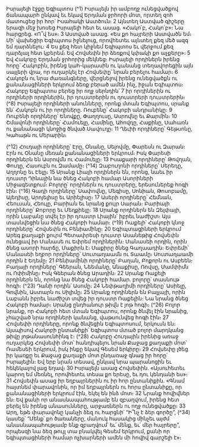 
Իսրայելի էջքը Եգիպտոս
(^1) Իսրայելն իր ամբողջ ունեցվածքով ճանապարհ ընկավ եւ եկավ Երդման ջրհորի մոտ, որտեղ զոհ մատուցեց իր հոր՝
Իսահակի Աստծուն։ 2 Այնտեղ Աստված գիշերը երազի մեջ խոսեց Իսրայելի հետ եւ ասաց. «Հակո՛բ, Հակո՛բ»։ Նա
հարցրեց. «Ո՞վ ես»։ 3 Աստված ասաց. «Ես քո հայրերի Աստվածն եմ։ Մի՛ վախեցիր Եգիպտոս իջնելուց, որովհետեւ
այնտեղ քեզ մեծ ազգ եմ դարձնելու։ 4 Ես քեզ հետ կիջնեմ Եգիպտոս եւ վերջում քեզ դարձյալ հետ կբերեմ։ Եվ Հովսեփն
իր ձեռքով կփակի քո աչքերը»։ 5 Եվ Հակոբը Երդման ջրհորից մեկնեց։ Իսրայելի որդիներն իրենց հորը՝ Հակոբին, իրենց
կահ-կարասին ու կանանց տեղավորեցին այն սայլերի վրա, որ ուղարկել էր Հովսեփը՝ նրան բերելու համար։ 6 Հակոբն
ու նրա ժառանգները, վերցնելով իրենց ունեցվածքն ու քանանացիների երկրում ձեռք բերած ամեն ինչ, իջան Եգիպտոս։
Հակոբը Եգիպտոս բերեց իր ողջ սերնդին՝ 7 իր որդիներին ու որդիների որդիներին, իր դուստրերին ու դուստրերի
դուստրերին։
(^8) Իսրայելի որդիների անունները, որոնք մտան Եգիպտոս, սրանք են՝ Հակոբն ու իր որդիները. Ռուբենը՝ Հակոբի
անդրանիկը։ 9 Ռուբենի որդիները՝ Ենովքը, Փաղղուսը, Ասրովնը եւ Քարմին։ 10 Շմավոնի որդիները՝ Համուելը, Համինը,
Ահովդը, Հաքինը, Սահառն ու քանանացի կնոջից ծնված Սավուղը։ 11 Ղեւիի որդիները՝ Գեթսոնը, Կահաթն ու Մերարին։


(^12) Հուդայի որդիները՝ Էրը, Օնանը, Սելովմը, Փարեսն ու Զարան։ Էրն ու Օնանը մեռան քանանացիների երկրում։ Իսկ
Փարեսի որդիներն են Ասրովմն ու Համուելը։ 13 Իսաքարի որդիները՝ Թովղան, Փուդը, Հասուբն ու Զամամը։
(^14) Զաբուղոնի որդիները՝ Սերեդը, Աղղոնը եւ Էելը։ 15 Սրանք Լիայի որդիներն են, որոնց, նաեւ իր դուստր Դինային նա
ծնեց Հակոբի համար Ասորիների Միջագետքում։ Բոլորը՝ որդիներն ու դուստրերը, երեսուներեք հոգի էին։
(^16) Գադի որդիները՝ Սափովնը, Մեգիսը, Սոնիան, Թոսոբամը, Այեդիսը, Արոյելիսը եւ Արիելիսը։ 17 Ասերի որդիները՝
Հեմնան, Հեուսան, Հեուլը, Բարիան եւ նրանց քույր Սարան։ Բարիայի որդիները՝ Քոբորը եւ Մեղքիելը։ 18 Սրանք
որդիներն են Զելփայի, որին Լաբանը տվել էր իր դուստր Լիային՝ իբրեւ նաժիշտ։ Այս տասնվեցին նա ծնեց Հակոբի
համար։
(^19) Ռաքելի՝ Հակոբի կնոջ որդիները՝ Հովսեփն ու Բենիամինը։ 20 Եգիպտացիների երկրում Արեգ քաղաքի քուրմ
Պետափրեսի դուստր Ասանեթից Հովսեփն ունեցավ իր Մանասե ու Եփրեմ որդիներին։ Մանասեի որդին, որին ծնեց
ասորի հարճը, Մաքիրն է։ Մաքիրը ծնեց Գաղաադին։ Եփրեմի՝ Մանասեի եղբոր որդիները՝ Սուտաղաամն ու Տաամը։
Սուտաղաամի որդին է Եդեմը։ 21 Բենիամինի որդիները՝ Բաղան, Բոքորն ու Ասբեեն։ Բաղայի որդիները՝ Գեերան,
Նեեմանը, Անաքիսը, Ռովսը, Մամփիմն ու Ոփիմինը։ Իսկ Գեերան ծնեց Արադին։ 22 Սրանք Ռաքելի որդիներն են, որոնց
նա ծնեց Հակոբի համար. բոլորը՝ տասնութ հոգի։
(^23) Դանի որդին՝ Ասոմը։ 24 Նեփթաղիմի որդիները՝ Ասիելը, Գովնին, Աստարն ու Սիլիմը։ 25 Սրանք որդիներն են
Բալլայի, որին Լաբանն իբրեւ նաժիշտ տվեց իր դուստր Ռաքելին։ Նա նրանց ծնեց Հակոբի համար։ Սրանց ընդհանուր
թիվն է յոթ հոգի։
(^26) Բոլոր նրանք, որ Հակոբի հետ մտան Եգիպտոս, որոնք ծնվել էին նրանից, չհաշված նրա որդիների կանանց,
վաթսունվեց հոգի էին։ 27 Հովսեփի որդիները, որոնք ծնվեցին Եգիպտոսում, երկուսն են։ Այսպիսով Հակոբի ընտանիքի՝
Եգիպտոս մտած բոլոր մարդկանց թիվը յոթանասունհինգ է։
(^28) Հակոբը Հուդային իրենից առաջ ուղարկեց Հովսեփի մոտ՝ հանդիպելու նրան Քաջաց քաղաքի մոտ՝ Ռամեսեի
երկրում, իսկ ինքը եկավ Գեսեմ երկիրը։ 29 Հովսեփը լծեց իր կառքը եւ Քաջաց քաղաքի մոտ ընդառաջ գնաց իր հորը՝
Իսրայելին։ Եվ երբ նրան տեսավ, ընկավ նրա պարանոցին եւ հեկեկալով լաց եղավ։ 30 Իսրայելն ասաց Հովսեփին.
«Այսուհետեւ կարող եմ մեռնել, որովհետեւ տեսա քո երեսը, եւ դու կենդանի ես»։ 31 Հովսեփն ասաց իր եղբայրներին ու իր
հոր ընտանիքին. «Գնամ հայտնեմ փարավոնին, որ իմ եղբայրներն ու հորս ընտանիքը, որ քանանացիների երկրում էին,
եկել են ինձ մոտ։ 32 Նրանք հովիվներ են։ Եվ քանի որ անասնապահությամբ են զբաղվում, իրենց հետ բերել են իրենց
անասունները, արջառներն ու ողջ ունեցվածքը։ 33 Արդ, եթե փարավոնը կանչի ձեզ ու հարցնի՝ “Ի՞նչ է ձեր գործը”,
(^34) կասեք՝ “Մենք՝ քո ծառաները, մանուկ հասակից մինչեւ այժմ անասնապահությամբ ենք զբաղվում՝ եւ՛ մենք, եւ՛ մեր
հայրերը”, որպեսզի նա ձեզ թույլ տա բնակվել Գեսեմ երկրում, քանի որ եգիպտացիների համար ոչխարների ամեն մի
հովիվ գարշելի է»։
